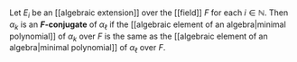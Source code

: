 Let $E_i$ be an [[algebraic extension]] over the [[field]] $F$ for each $i\in \mathbb N$. Then $\alpha_k$ is an **$F$-conjugate** of $\alpha_\ell$ if the [[algebraic element of an algebra|minimal polynomial]] of $\alpha_k$ over $F$ is the same as the [[algebraic element of an algebra|minimal polynomial]] of $\alpha_\ell$ over $F$. 